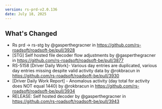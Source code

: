 ```yaml
---
version: rs-prd-v2.0.136
date: July 18, 2025
---
```


## What's Changed
* Rs prd -> rs-stg by @gasperthegracner in https://github.com/rs-roadsoft/roadsoft-be/pull/3928
* [STG] Self hosted file decoder flow adjustments  by @gasperthegracner in https://github.com/rs-roadsoft/roadsoft-be/pull/3877
* RS-5158 [Driver Daily Work]- Various day entries are duplicated, various day entries missing despite valid activity data by @rokbracun in https://github.com/rs-roadsoft/roadsoft-be/pull/3930
* [Driver Daily Work Report] - Anomalous activity (day total for activity does NOT equal 1440) by @rokbracun in https://github.com/rs-roadsoft/roadsoft-be/pull/3934
* RELEASE: Self hosted decoder by @gasperthegracner in https://github.com/rs-roadsoft/roadsoft-be/pull/3943